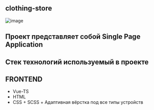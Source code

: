 ## clothing-store

![image](https://user-images.githubusercontent.com/75541723/204896188-cb491da8-0da4-42dc-bf42-67c5b871933b.png)

## Проект представляет собой Single Page Application

## Стек технологий используемый в проекте

## FRONTEND
- Vue-TS
- HTML
- CSS + SCSS + Адаптивная вёрстка под все типы устройств
